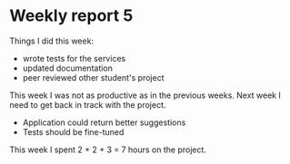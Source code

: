# Weekly report 5

Things I did this week:
- wrote tests for the services
- updated documentation
- peer reviewed other student's project

This week I was not as productive as in the previous weeks. Next week I need to get
back in track with the project.
- Application could return better suggestions
- Tests should be fine-tuned

This week I spent 2 + 2 + 3 = 7 hours on the project.
